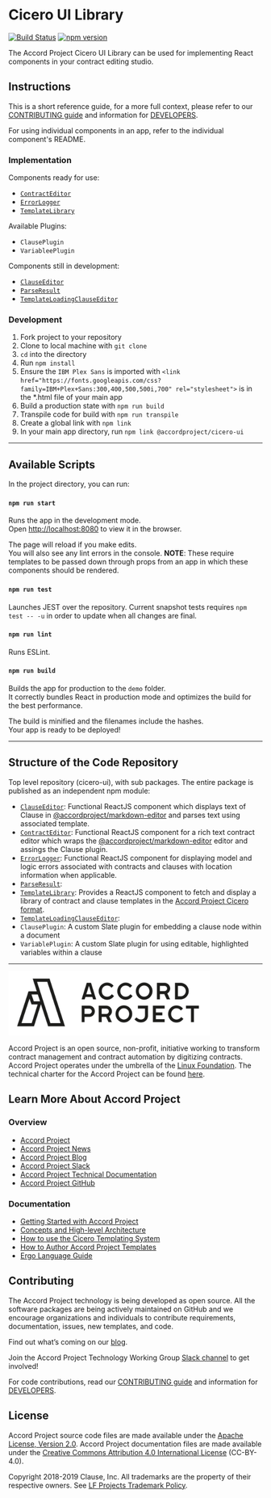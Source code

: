 # Cicero UI Library

[![Build Status](https://travis-ci.org/accordproject/cicero-ui.svg?branch=master)](https://travis-ci.org/accordproject/cicero-ui) [![npm version](https://badge.fury.io/js/%40accordproject%2Fcicero-ui.svg)](https://badge.fury.io/js/%40accordproject%2Fcicero-ui)

The Accord Project Cicero UI Library can be used for implementing React components in your contract editing studio.

## Instructions
This is a short reference guide, for a more full context, please refer to our [CONTRIBUTING guide][contributing] and information for [DEVELOPERS][developers].

For using individual components in an app, refer to the individual component's README.

### Implementation

Components ready for use:
- [`ContractEditor`][contracteditor]
- [`ErrorLogger`][errorlogger]
- [`TemplateLibrary`][templatelibrary]

Available Plugins:
- `ClausePlugin`
- `VariableePlugin`

Components still in development:
- [`ClauseEditor`][clauseeditor]
- [`ParseResult`][parseresult]
- [`TemplateLoadingClauseEditor`][templateloadingclauseeditor]

### Development

1. Fork project to your repository
2. Clone to local machine with `git clone`
3. `cd` into the directory
4. Run `npm install`
5. Ensure the `IBM Plex Sans` is imported with `<link href="https://fonts.googleapis.com/css?family=IBM+Plex+Sans:300,400,500,500i,700" rel="stylesheet">` is in the *.html file of your main app
6. Build a production state with `npm run build`
7. Transpile code for build with `npm run transpile`
8. Create a global link with `npm link`
9. In your main app directory, run `npm link @accordproject/cicero-ui`

---

## Available Scripts

In the project directory, you can run:

#### `npm run start`

Runs the app in the development mode.<br>
Open [http://localhost:8080](http://localhost:8080) to view it in the browser.

The page will reload if you make edits.<br>
You will also see any lint errors in the console.
**NOTE**: These require templates to be passed down through props from an app in which these components should be rendered.

#### `npm run test`

Launches JEST over the repository.
Current snapshot tests requires `npm test -- -u` in order to update when all changes are final.

#### `npm run lint`

Runs ESLint.

#### `npm run build`

Builds the app for production to the `demo` folder.<br>
It correctly bundles React in production mode and optimizes the build for the best performance.

The build is minified and the filenames include the hashes.<br>
Your app is ready to be deployed!

---

## <a name="Structure"></a> Structure of the Code Repository

Top level repository (cicero-ui), with sub packages. The entire package is published as an independent npm module:
- [`ClauseEditor`][clauseeditor]: Functional ReactJS component which displays text of Clause in [@accordproject/markdown-editor][markdown] and parses text using associated template.
- [`ContractEditor`][contracteditor]: Functional ReactJS component for a rich text contract editor which wraps the [@accordproject/markdown-editor][markdown] editor and assings the Clause plugin.
- [`ErrorLogger`][errorlogger]: Functional ReactJS component for displaying model and logic errors associated with contracts and clauses with location information when applicable.
- [`ParseResult`][parseresult]: 
- [`TemplateLibrary`][templatelibrary]: Provides a ReactJS component to fetch and display a library of contract and clause templates in the [Accord Project Cicero format][cicero].
- [`TemplateLoadingClauseEditor`][templateloadingclauseeditor]:
- `ClausePlugin`: A custom Slate plugin for embedding a clause node within a document
- `VariablePlugin`: A custom Slate plugin for using editable, highlighted variables within a clause

---

<a href="https://www.accordproject.org/">
  <img src="assets/APLogo.png" alt="Accord Project Logo" width="400" />
</a>

Accord Project is an open source, non-profit, initiative working to transform contract management and contract automation by digitizing contracts. Accord Project operates under the umbrella of the [Linux Foundation][linuxfound]. The technical charter for the Accord Project can be found [here][charter].

## Learn More About Accord Project

### Overview
* [Accord Project][apmain]
* [Accord Project News][apnews]
* [Accord Project Blog][apblog]
* [Accord Project Slack][apslack]
* [Accord Project Technical Documentation][apdoc]
* [Accord Project GitHub][apgit]


### Documentation
* [Getting Started with Accord Project][docwelcome]
* [Concepts and High-level Architecture][dochighlevel]
* [How to use the Cicero Templating System][doccicero]
* [How to Author Accord Project Templates][docstudio]
* [Ergo Language Guide][docergo]

## Contributing

The Accord Project technology is being developed as open source. All the software packages are being actively maintained on GitHub and we encourage organizations and individuals to contribute requirements, documentation, issues, new templates, and code.

Find out what’s coming on our [blog][apblog].

Join the Accord Project Technology Working Group [Slack channel][apslack] to get involved!

For code contributions, read our [CONTRIBUTING guide][contributing] and information for [DEVELOPERS][developers].

## License <a name="license"></a>

Accord Project source code files are made available under the [Apache License, Version 2.0][apache].
Accord Project documentation files are made available under the [Creative Commons Attribution 4.0 International License][creativecommons] (CC-BY-4.0).

Copyright 2018-2019 Clause, Inc. All trademarks are the property of their respective owners. See [LF Projects Trademark Policy](https://lfprojects.org/policies/trademark-policy/).

[contracteditor]: src/ContractEditor/README.md
[templatelibrary]: src/TemplateLibrary/README.md
[clauseeditor]: src/ClauseEditor/README.md
[errorlogger]: src/ErrorLogger/README.md
[parseresult]: src/ParseResult/README.md
[templateloadingclauseeditor]: src/TemplateLoadingClauseEditor/README.md

[cicero]: https://github.com/accordproject/cicero
[markdown]: https://github.com/accordproject/markdown-editor

[linuxfound]: https://www.linuxfoundation.org
[charter]: https://github.com/accordproject/cicero-ui/blob/master/CHARTER.md
[apmain]: https://accordproject.org/ 
[apworkgroup]: https://calendar.google.com/calendar/event?action=TEMPLATE&tmeid=MjZvYzIzZHVrYnI1aDVzbjZnMHJqYmtwaGlfMjAxNzExMTVUMjEwMDAwWiBkYW5AY2xhdXNlLmlv&tmsrc=dan%40clause.io
[apblog]: https://medium.com/@accordhq
[apnews]: https://www.accordproject.org/news/
[apgit]:  https://github.com/accordproject/
[apdoc]: https://docs.accordproject.org/
[apslack]: https://accord-project-slack-signup.herokuapp.com

[docspec]: https://docs.accordproject.org/docs/spec-overview.html
[docwelcome]: https://docs.accordproject.org/docs/accordproject.html
[dochighlevel]: https://docs.accordproject.org/docs/spec-concepts.html
[docergo]: https://docs.accordproject.org/docs/logic-ergo.html
[docstart]: https://docs.accordproject.org/docs/accordproject.html
[doccicero]: https://docs.accordproject.org/docs/basic-use.html
[docstudio]: https://docs.accordproject.org/docs/advanced-latedelivery.html

[contributing]: https://github.com/accordproject/cicero-ui/blob/master/CONTRIBUTING.md
[developers]: https://github.com/accordproject/cicero-ui/blob/master/DEVELOPERS.md

[apache]: https://github.com/accordproject/template-studio-v2/blob/master/LICENSE
[creativecommons]: http://creativecommons.org/licenses/by/4.0/